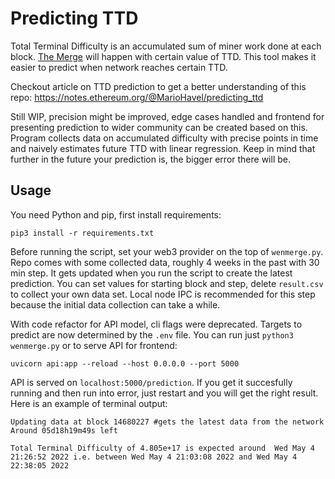 # Predicting TTD 

Total Terminal Difficulty is an accumulated sum of miner work done at each block. [The Merge](https://ethereum.org/en/upgrades/merge/) will happen with certain value of TTD. This tool makes it easier to predict when network reaches certain TTD. 

Checkout article on TTD prediction to get a better understanding of this repo: https://notes.ethereum.org/@MarioHavel/predicting_ttd

Still WIP, precision might be improved, edge cases handled and frontend for presenting prediction to wider community can be created based on this. Program collects data on accumulated difficulty with precise points in time and naively estimates future TTD with linear regression. Keep in mind that further in the future your prediction is, the bigger error there will be. 

## Usage

You need Python and pip, first install requirements:
```
pip3 install -r requirements.txt
```

Before running the script, set your web3 provider on the top of `wenmerge.py`. Repo comes with some collected data, roughly 4 weeks in the past with 30 min step. It gets updated when you run the script to create the latest prediction. 
You can set values for starting block and step, delete `result.csv` to collect your own data set. Local node IPC is recommended for this step because the initial data collection can take a while. 

With code refactor for API model, cli flags were deprecated. Targets to predict are now determined by the `.env` file. You can run just `python3 wenmerge.py` or to serve API for frontend: 
```
uvicorn api:app --reload --host 0.0.0.0 --port 5000

```
API is served on `localhost:5000/prediction`. If you get it succesfully running and then run into error, just restart and you will get the right result. Here is an example of terminal output: 

```
Updating data at block 14680227 #gets the latest data from the network 
Around 05d18h19m49s left 

Total Terminal Difficulty of 4.805e+17 is expected around  Wed May 4 21:26:52 2022 i.e. between Wed May 4 21:03:08 2022 and Wed May 4 22:38:05 2022
```


